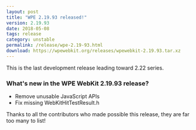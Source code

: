 ```yaml
---
layout: post
title: "WPE 2.19.93 released!"
version: 2.19.93
date: 2018-05-08
tags: release
category: unstable
permalink: /release/wpe-2.19-93.html
download: https://wpewebkit.org/releases/wpewebkit-2.19.93.tar.xz
---
```


This is the last development release leading toward 2.22 series.

### What's new in the WPE WebKit 2.19.93 release?

  - Remove unusable JavaScript APIs
  - Fix missing WebKitHitTestResult.h

Thanks to all the contributors who made possible this release, they
are far too many to list!

